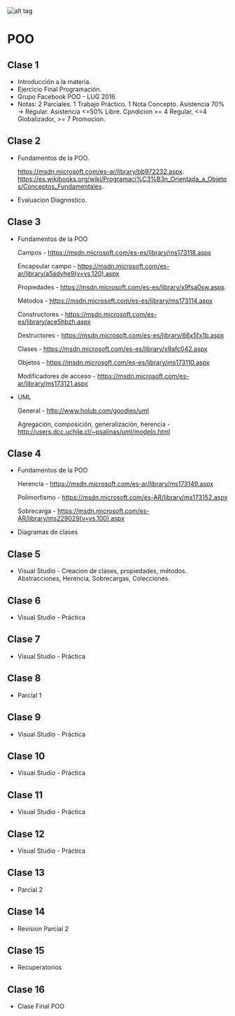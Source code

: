 ![alt tag](http://cice.es/wp-content/uploads/2013/11/microsoft-visual-studio-online.jpg)
# POO

## Clase 1
- Introducción a la materia.
- Ejercicio Final Programación.
- Grupo Facebook POO - LUG 2016.
- Notas: 2 Parciales. 1 Trabajo Práctico. 1 Nota Concepto. Asistencia 70% -> Regular. Asistencia <=50% Libre. Cpndicion >= 4 Regular, <=4 Globalizador, >= 7 Promocion. 

## Clase 2 
- Fundamentos de la POO.

  https://msdn.microsoft.com/es-ar/library/bb972232.aspx.
  https://es.wikibooks.org/wiki/Programaci%C3%B3n_Orientada_a_Objetos/Conceptos_Fundamentales.
- Evaluacion Diagnostico.

## Clase 3
- Fundamentos de la POO
  
  Campos - https://msdn.microsoft.com/es-es/library/ms173118.aspx

  Encapsular campo - https://msdn.microsoft.com/es-ar/library/a5adyhe9(v=vs.120).aspx

  Propiedades - https://msdn.microsoft.com/es-es/library/x9fsa0sw.aspx.
  
  Métodos - https://msdn.microsoft.com/es-es/library/ms173114.aspx
  
  Constructores - https://msdn.microsoft.com/es-es/library/ace5hbzh.aspx
  
  Destructores - https://msdn.microsoft.com/es-es/library/66x5fx1b.aspx
  
  Clases - https://msdn.microsoft.com/es-es/library/x9afc042.aspx
  
  Objetos - https://msdn.microsoft.com/es-es/library/ms173110.aspx
  
  Modificadores de acceso - https://msdn.microsoft.com/es-ar/library/ms173121.aspx
  
- UML 

  General - http://www.holub.com/goodies/uml
  
  Agregación, composición, generalización, herencia - http://users.dcc.uchile.cl/~psalinas/uml/modelo.html
  
## Clase 4

- Fundamentos de la POO

  Herencia - https://msdn.microsoft.com/es-ar/library/ms173149.aspx

  Polimorfismo - https://msdn.microsoft.com/es-AR/library/ms173152.aspx
  
  Sobrecarga - https://msdn.microsoft.com/es-AR/library/ms229029(v=vs.100).aspx

- Diagramas de clases
  
## Clase 5

- Visual Studio - Creacion de clases, propiedades, métodos. Abstracciones, Herencia, Sobrecargas, Colecciones.

## Clase 6

- Visual Studio - Práctica

## Clase 7

- Visual Studio - Práctica

## Clase 8

- Parcial 1

## Clase 9

- Visual Studio - Práctica
  
## Clase 10

- Visual Studio - Práctica

## Clase 11

- Visual Studio - Práctica

## Clase 12

- Visual Studio - Práctica

## Clase 13

- Parcial 2

## Clase 14 

- Revision Parcial 2

## Clase 15

- Recuperatorios

## Clase 16

- Clase Final POO
